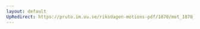 ```yaml
---
layout: default
UpRedirect: https://pruto.im.uu.se/riksdagen-motions-pdf/1870/mot_1870__ak__160/mot_1870__ak__160-009.pdf
---
```

